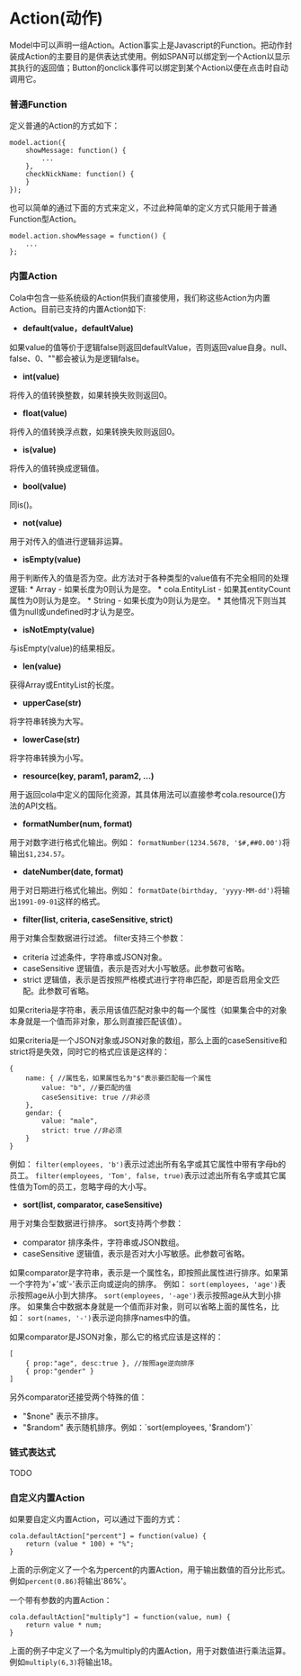 # Action(动作)

Model中可以声明一组Action。Action事实上是Javascript的Function。把动作封装成Action的主要目的是供表达式使用。例如SPAN可以绑定到一个Action以显示其执行的返回值；Button的onclick事件可以绑定到某个Action以便在点击时自动调用它。

### 普通Function
定义普通的Action的方式如下：
```
model.action({
    showMessage: function() {
        ...
    },
    checkNickName: function() {
    }
});
```
也可以简单的通过下面的方式来定义，不过此种简单的定义方式只能用于普通Function型Action。
```
model.action.showMessage = function() {
    ...
};
```
 
### 内置Action

Cola中包含一些系统级的Action供我们直接使用，我们称这些Action为内置Action。目前已支持的内置Action如下:

* **default(value，defaultValue)**

 如果value的值等价于逻辑false则返回defaultValue，否则返回value自身。null、false、0、""都会被认为是逻辑false。

* **int(value)**

 将传入的值转换整数，如果转换失败则返回0。

* **float(value)**

 将传入的值转换浮点数，如果转换失败则返回0。

* **is(value)**

 将传入的值转换成逻辑值。

* **bool(value)**

 同is()。

* **not(value)**

 用于对传入的值进行逻辑非运算。

* **isEmpty(value)**

 用于判断传入的值是否为空。此方法对于各种类型的value值有不完全相同的处理逻辑:
	* Array - 如果长度为0则认为是空。
	* cola.EntityList - 如果其entityCount属性为0则认为是空。
	* String - 如果长度为0则认为是空。
	* 其他情况下则当其值为null或undefined时才认为是空。

* **isNotEmpty(value)**

 与isEmpty(value)的结果相反。

* **len(value)**

 获得Array或EntityList的长度。

* **upperCase(str)**

 将字符串转换为大写。

* **lowerCase(str)**

 将字符串转换为小写。

* **resource(key, param1, param2, ...)**

 用于返回cola中定义的国际化资源，其具体用法可以直接参考cola.resource()方法的API文档。

* **formatNumber(num, format)**

 用于对数字进行格式化输出。例如： `formatNumber(1234.5678, '$#,##0.00')`将输出`$1,234.57`。

* **dateNumber(date, format)**

 用于对日期进行格式化输出。例如： `formatDate(birthday, 'yyyy-MM-dd')`将输出`1991-09-01`这样的格式。

* **filter(list, criteria, caseSensitive, strict)**

 用于对集合型数据进行过滤。
 filter支持三个参数：
 * criteria 过滤条件，字符串或JSON对象。
 * caseSensitive 逻辑值，表示是否对大小写敏感。此参数可省略。
 * strict 逻辑值，表示是否按照严格模式进行字符串匹配，即是否启用全文匹配。此参数可省略。

 如果criteria是字符串，表示用该值匹配对象中的每一个属性（如果集合中的对象本身就是一个值而非对象，那么则直接匹配该值）。

 如果criteria是一个JSON对象或JSON对象的数组，那么上面的caseSensitive和strict将是失效，同时它的格式应该是这样的：
```
{
	name: { //属性名，如果属性名为"$"表示要匹配每一个属性
		value: "b", //要匹配的值
		caseSensitive: true //非必须
	},
	gendar: {
		value: "male",
		strict: true //非必须
	}
}
```

 例如： `filter(employees, 'b')`表示过滤出所有名字或其它属性中带有字母b的员工。
 `filter(employees, 'Tom', false, true)`表示过滤出所有名字或其它属性值为Tom的员工，忽略字母的大小写。

* **sort(list, comparator, caseSensitive)**

 用于对集合型数据进行排序。
 sort支持两个参数：
 * comparator 排序条件，字符串或JSON数组。
 * caseSensitive 逻辑值，表示是否对大小写敏感。此参数可省略。

 如果comparator是字符串，表示是一个属性名，即按照此属性进行排序。如果第一个字符为'+'或'-'表示正向或逆向的排序。
 例如：
 `sort(employees, 'age')`表示按照age从小到大排序。
 `sort(employees, '-age')`表示按照age从大到小排序。
 如果集合中数据本身就是一个值而非对象，则可以省略上面的属性名，比如： `sort(names, '-')`表示逆向排序names中的值。

 如果comparator是JSON对象，那么它的格式应该是这样的：
```
[
    { prop:"age", desc:true }, //按照age逆向排序
    { prop:"gender" }
]
```

 另外comparator还接受两个特殊的值：
 * "$none" 表示不排序。
 * "$random" 表示随机排序。例如：`sort(employees, '$random')`
 
### 链式表达式
TODO
 
### 自定义内置Action

如果要自定义内置Action，可以通过下面的方式：
```
cola.defaultAction["percent"] = function(value) {
	return (value * 100) + "%";
}
```
	
上面的示例定义了一个名为percent的内置Action，用于输出数值的百分比形式。例如`percent(0.86)`将输出'86%'。

一个带有参数的内置Action：
```
cola.defaultAction["multiply"] = function(value, num) {
	return value * num;
}
```
	
上面的例子中定义了一个名为multiply的内置Action，用于对数值进行乘法运算。例如`multiply(6,3)`将输出18。